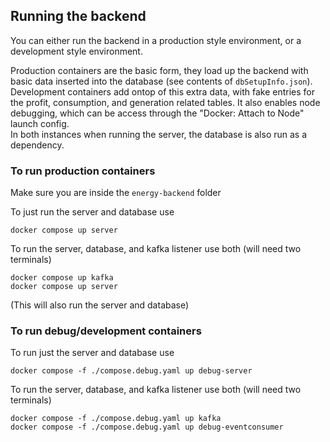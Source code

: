 ## Running the backend

You can either run the backend in a production style environment, or a development style environment.

Production containers are the basic form, they load up the backend with basic data inserted into the database (see contents of `dbSetupInfo.json`). Development containers add ontop of this extra data, with fake entries for the profit, consumption, and generation related tables. It also enables node debugging, which can be access through the "Docker: Attach to Node" launch config.  
In both instances when running the server, the database is also run as a dependency.

### To run production containers

Make sure you are inside the `energy-backend` folder

To just run the server and database use

```shell
docker compose up server
```

To run the server, database, and kafka listener use both (will need two terminals)

```shell
docker compose up kafka
docker compose up server
```

(This will also run the server and database)

### To run debug/development containers

To run just the server and database use

```shell
docker compose -f ./compose.debug.yaml up debug-server
```

To run the server, database, and kafka listener use both (will need two terminals)

```shell
docker compose -f ./compose.debug.yaml up kafka
docker compose -f ./compose.debug.yaml up debug-eventconsumer
```
